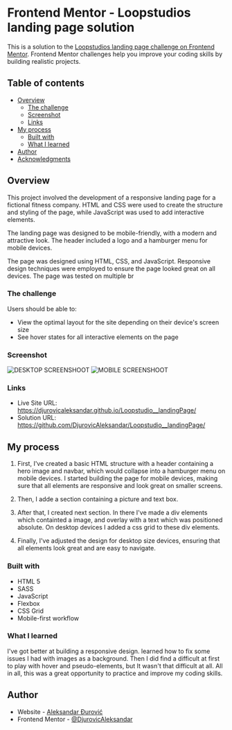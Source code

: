 # Frontend Mentor - Loopstudios landing page solution

This is a solution to the [Loopstudios landing page challenge on Frontend Mentor](https://www.frontendmentor.io/challenges/loopstudios-landing-page-N88J5Onjw). Frontend Mentor challenges help you improve your coding skills by building realistic projects.

## Table of contents

- [Overview](#overview)
  - [The challenge](#the-challenge)
  - [Screenshot](#screenshot)
  - [Links](#links)
- [My process](#my-process)
  - [Built with](#built-with)
  - [What I learned](#what-i-learned)
- [Author](#author)
- [Acknowledgments](#acknowledgments)

## Overview

This project involved the development of a responsive landing page for a fictional fitness company. HTML and CSS were used to create the structure and styling of the page, while JavaScript was used to add interactive elements.

The landing page was designed to be mobile-friendly, with a modern and attractive look. The header included a logo and a hamburger menu for mobile devices.

The page was designed using HTML, CSS, and JavaScript. Responsive design techniques were employed to ensure the page looked great on all devices. The page was tested on multiple br

### The challenge

Users should be able to:

- View the optimal layout for the site depending on their device's screen size
- See hover states for all interactive elements on the page

### Screenshot

![DESKTOP SCREENSHOOT](./images/Screenshoots/desktop-ss.png)
![MOBILE SCREENSHOOT](./images/Screenshoots/mobile-ss.png)

### Links

- Live Site URL: https://djurovicaleksandar.github.io/Loopstudio__landingPage/
- Solution URL: https://github.com/DjurovicAleksandar/Loopstudio__landingPage/

## My process

1. First, I've created a basic HTML structure with a header containing a hero image and navbar, which would collapse into a hamburger menu on mobile devices. I started building the page for mobile devices, making sure that all elements are responsive and look great on smaller screens.

2. Then, I adde a section containing a picture and text box.

3. After that, I created next section. In there I've made a div elements which containted a image, and overlay with a text which was positioned absolute. On desktop devices I added a css grid to these div elements.

4. Finally, I've adjusted the design for desktop size devices, ensuring that all elements look great and are easy to navigate.

### Built with

- HTML 5
- SASS
- JavaScript
- Flexbox
- CSS Grid
- Mobile-first workflow

### What I learned

I've got better at building a responsive design. learned how to fix some issues I had with images as a background. Then I did find a difficult at first to play with hover and pseudo-elements, but It wasn't that difficult at all.
All in all, this was a great opportunity to practice and improve my coding skills.

## Author

- Website - [Aleksandar Đurović](https://aleksandardjurovic.netlify.app/)
- Frontend Mentor - [@DjurovicAleksandar](https://www.frontendmentor.io/profile/DjurovicAleksandar)
